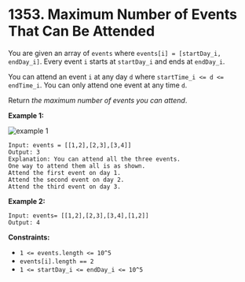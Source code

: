 # 1353. Maximum Number of Events That Can Be Attended

You are given an array of `events` where `events[i] = [startDay_i, endDay_i]`. Every event `i` starts at `startDay_i` and ends at `endDay_i`.

You can attend an event `i` at any day `d` where `startTime_i <= d <= endTime_i`. You can only attend one event at any time `d`.

Return *the maximum number of events you can attend*.

**Example 1:**

![example 1](https://assets.leetcode.com/uploads/2020/02/05/e1.png)

```()
Input: events = [[1,2],[2,3],[3,4]]
Output: 3
Explanation: You can attend all the three events.
One way to attend them all is as shown.
Attend the first event on day 1.
Attend the second event on day 2.
Attend the third event on day 3.
```

**Example 2:**

```()
Input: events= [[1,2],[2,3],[3,4],[1,2]]
Output: 4
```

**Constraints:**

- `1 <= events.length <= 10^5`
- `events[i].length == 2`
- `1 <= startDay_i <= endDay_i <= 10^5`
